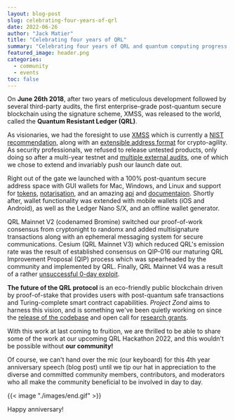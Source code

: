 ```yaml
---
layout: blog-post
slug: celebrating-four-years-of-qrl
date: 2022-06-26
author: "Jack Matier"
title: "Celebrating four years of QRL"
summary: "Celebrating four years of QRL and quantum computing progress since QRL genesis."
featured_image: header.png
categories:
  - community
  - events
toc: false
---
```


On **June 26th 2018**, after two years of meticulous development followed by several third-party audits, the first enterprise-grade post-quantum secure blockchain using the signature scheme, XMSS, was released to the world, called the **Quantum Resistant Ledger (QRL)**.

As visionaries, we had the foresight to use [XMSS](https://tools.ietf.org/html/rfc8391) which is currently a [NIST recommendation](https://nvlpubs.nist.gov/nistpubs/SpecialPublications/NIST.SP.800-208-draft.pdf), along with an [extensible address format](https://docs.theqrl.org/developers/address/) for crypto-agility. As security professionals, we refused to release untested products, only doing so after a multi-year testnet and [multiple external audits](https://github.com/theQRL/audits/), one of which we chose to extend and invariably push our launch date out.

Right out of the gate we launched with a 100% post-quantum secure address space with GUI wallets for Mac, Windows, and Linux and support for [tokens](https://docs.theqrl.org/wallet/create-tokens/), [notarisation](https://docs.theqrl.org/tools/notarisation/), and an amazing [api](https://api.theqrl.org/) and [documentaion](https://docs.theqrl.org/). Shortly after, wallet functionality was extended with mobile wallets (iOS and Android), as well as the Ledger Nano S/X, and an offline wallet generator. 

QRL Mainnet V2 (codenamed Bromine) switched our proof-of-work consensus from cryptonight to randomx and added multisignature transactions along with an ephemeral messaging system for secure communications. Cesium (QRL Mainnet V3) which reduced QRL's emission rate was the result of established consensus on QIP-016 our maturing QRL Improvement Proposal (QIP) process which was spearheaded by the community and implemented by QRL. Finally, QRL Mainnet V4 was a result of a rather [unsuccessful 0-day exploit](https://www.theqrl.org/blog/qrl-zero-day-coinbase-exploit-post-mortem/).

**The future of the QRL protocol** is an eco-friendly public blockchain driven by proof-of-stake that provides users with post-quantum safe transactions and Turing-complete smart contract capabilities. *Project Zond* aims to harness this vision, and is something we've been quietly working on since the [release of the codebase](https://www.theqrl.org/blog/project-zond-qrls-proof-of-stake-code-is-released-to-the-public/) and open call for [research grants](https://www.pr.com/press-release/797923).

With this work at last coming to fruition, we are thrilled to be able to share some of the work at our upcoming QRL Hackathon 2022, and this wouldn't be possible without **our community!**

Of course, we can't hand over the mic (our keyboard) for this 4th year anniversary speech (blog post) until we tip our hat in appreciation to the diverse and committed community members, contributors, and moderators who all make the community beneficial to be involved in day to day.

{{< image "./images/end.gif" >}}

Happy anniversary!